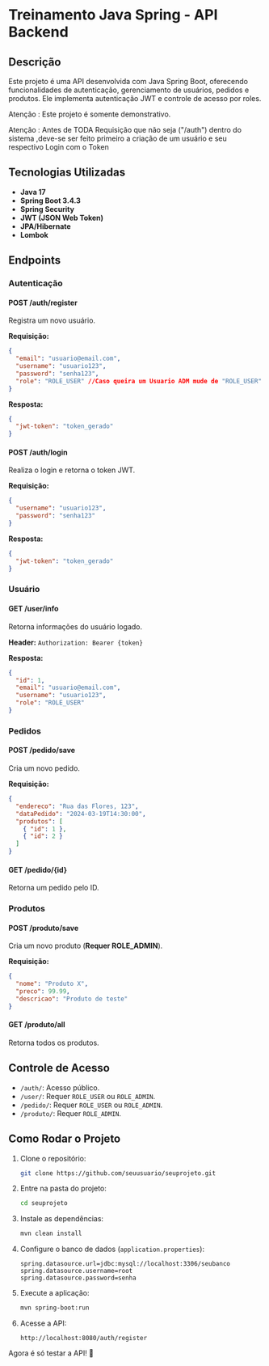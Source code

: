 # Treinamento Java Spring - API Backend

## Descrição

Este projeto é uma API desenvolvida com Java Spring Boot, oferecendo funcionalidades de autenticação, gerenciamento de usuários, pedidos e produtos. Ele implementa autenticação JWT e controle de acesso por roles.

Atenção : Este projeto é somente demonstrativo.

Atenção : Antes de TODA Requisição que não seja ("/auth") dentro do sistema ,deve-se ser feito primeiro a criação de um usuário e seu respectivo Login com o Token 

## Tecnologias Utilizadas

- **Java 17**
- **Spring Boot 3.4.3**
- **Spring Security**
- **JWT (JSON Web Token)**
- **JPA/Hibernate**
- **Lombok**

## Endpoints

### Autenticação

#### **POST /auth/register**
Registra um novo usuário.

**Requisição:**
```json
{
  "email": "usuario@email.com",
  "username": "usuario123",
  "password": "senha123",
  "role": "ROLE_USER" //Caso queira um Usuario ADM mude de "ROLE_USER" para "ROLE_ADMIN"
}
```

**Resposta:**
```json
{
  "jwt-token": "token_gerado"
}
```

#### **POST /auth/login**
Realiza o login e retorna o token JWT.

**Requisição:**
```json
{
  "username": "usuario123",
  "password": "senha123"
}
```

**Resposta:**
```json
{
  "jwt-token": "token_gerado"
}
```

### Usuário

#### **GET /user/info**
Retorna informações do usuário logado.

**Header:** `Authorization: Bearer {token}`

**Resposta:**
```json
{
  "id": 1,
  "email": "usuario@email.com",
  "username": "usuario123",
  "role": "ROLE_USER"
}
```

### Pedidos

#### **POST /pedido/save**
Cria um novo pedido.

**Requisição:**
```json
{
  "endereco": "Rua das Flores, 123",
  "dataPedido": "2024-03-19T14:30:00",
  "produtos": [
    { "id": 1 },
    { "id": 2 }
  ]
}
```

#### **GET /pedido/{id}**
Retorna um pedido pelo ID.

### Produtos

#### **POST /produto/save**
Cria um novo produto (**Requer ROLE_ADMIN**).

**Requisição:**
```json
{
  "nome": "Produto X",
  "preco": 99.99,
  "descricao": "Produto de teste"
}
```

#### **GET /produto/all**
Retorna todos os produtos.

## Controle de Acesso

- `/auth/`: Acesso público.
- `/user/`: Requer `ROLE_USER` ou `ROLE_ADMIN`.
- `/pedido/`: Requer `ROLE_USER` ou `ROLE_ADMIN`.
- `/produto/`: Requer `ROLE_ADMIN`.

## Como Rodar o Projeto

1. Clone o repositório:
   ```bash
   git clone https://github.com/seuusuario/seuprojeto.git
   ```

2. Entre na pasta do projeto:
   ```bash
   cd seuprojeto
   ```

3. Instale as dependências:
   ```bash
   mvn clean install
   ```

4. Configure o banco de dados (`application.properties`):
   ```properties
   spring.datasource.url=jdbc:mysql://localhost:3306/seubanco
   spring.datasource.username=root
   spring.datasource.password=senha
   ```

5. Execute a aplicação:
   ```bash
   mvn spring-boot:run
   ```

6. Acesse a API:
   ```
   http://localhost:8080/auth/register
   ```

Agora é só testar a API! 🚀
